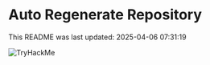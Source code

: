 # Auto Regenerate Repository

This README was last updated: 2025-04-06 07:31:19

 ![TryHackMe](https://tryhackme.com/badge/533634)